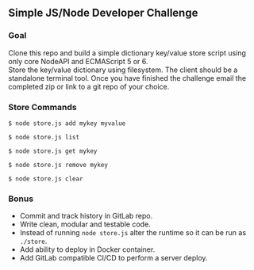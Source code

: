## Simple JS/Node Developer Challenge

### Goal
Clone this repo and build a simple dictionary key/value store script using only core NodeAPI and ECMAScript 5 or 6.  
Store the key/value dictionary using filesystem.
The client should be a standalone terminal tool.
Once you have finished the challenge email the completed zip or link to a git repo of your choice.

### Store Commands

`$ node store.js add mykey myvalue`

`$ node store.js list`

`$ node store.js get mykey`

`$ node store.js remove mykey`

`$ node store.js clear`

### Bonus

- Commit and track history in GitLab repo.
- Write clean, modular and testable code.
- Instead of running `node store.js` alter the runtime so it can be run as `./store`.
- Add ability to deploy in Docker container.
- Add GitLab compatible CI/CD to perform a server deploy.
